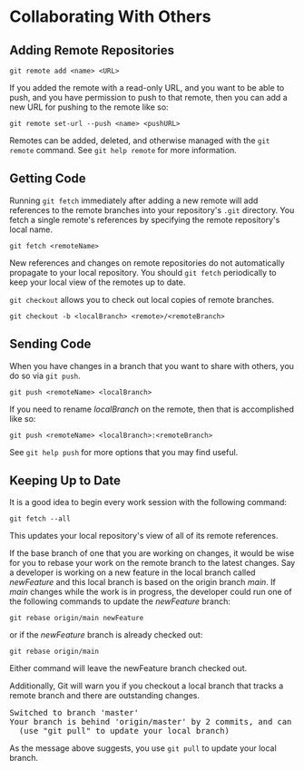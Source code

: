 # Collaborating With Others #

## Adding Remote Repositories ##

    git remote add <name> <URL>

If you added the remote with a read-only URL, and you want to be able
to push, and you have permission to push to that remote, then you can
add a new URL for pushing to the remote like so:

    git remote set-url --push <name> <pushURL>

Remotes can be added, deleted, and otherwise managed with the `git
remote` command.  See `git help remote` for more information.

## Getting Code ##

Running `git fetch` immediately after adding a new remote will add
references to the remote branches into your repository's `.git`
directory.  You fetch a single remote's references by specifying the
remote repository's local name.

    git fetch <remoteName>

New references and changes on remote repositories do not automatically
propagate to your local repository.  You should `git fetch`
periodically to keep your local view of the remotes up to date.

`git checkout` allows you to check out local copies of remote
branches.

    git checkout -b <localBranch> <remote>/<remoteBranch>

## Sending Code ##

When you have changes in a branch that you want to share with others,
you do so via `git push`.

    git push <remoteName> <localBranch>

If you need to rename *localBranch* on the remote, then that is
accomplished like so:

    git push <remoteName> <localBranch>:<remoteBranch>

See `git help push` for more options that you may find useful.

## Keeping Up to Date ##

It is a good idea to begin every work session with the following
command:

    git fetch --all

This updates your local repository's view of all of its remote
references.

If the base branch of one that you are working on changes, it would be
wise for you to rebase your work on the remote branch to the latest
changes.  Say a developer is working on a new feature in the local
branch called *newFeature* and this local branch is based on the
origin branch *main*.  If *main* changes while the work is in
progress, the developer could run one of the following commands to
update the *newFeature* branch:

    git rebase origin/main newFeature

or if the *newFeature* branch is already checked out:

    git rebase origin/main

Either command will leave the newFeature branch checked out.

Additionally, Git will warn you if you checkout a local branch that
tracks a remote branch and there are outstanding changes.

<pre>
Switched to branch 'master'
Your branch is behind 'origin/master' by 2 commits, and can be fast-forwarded.
  (use "git pull" to update your local branch)
</pre>

As the message above suggests, you use `git pull` to update your local branch.
